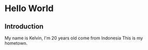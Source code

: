 # Hello World
## Introduction
My name is Kelvin, I'm 20 years old come from Indonesia
This is my hometown.
